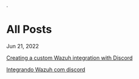 .
# All Posts

Jun 21, 2022

[Creating a custom Wazuh integration with Discord](https://eugenio-chaves.github.io/blog/2022/creating-a-custom-wazuh-integration)

[Integrando Wazuh com discord](https://eugenio-chaves.github.io/blog/2022/wazuh-criando-uma-integracao-customizada)